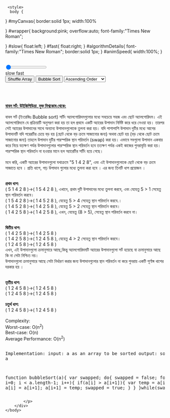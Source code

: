<html>
    <head>
      
     <style>
      body {
    
}
#myCanvas{
    border:solid 1px;
    width:100%
   
    
}
#wrapper{
    background:pink;
    overflow:auto;
    font-family:"Times New Roman";
   
}
#slow{
   float:left;
}
#fast{
    float:right;
}
#algorithmDetails{
    font-family:"Times New Roman";
    border:solid 1px;
}
#animSpeed{
   width:100%; 
}
      
</style>
        <title>Bubble Sort Demo</title> 
    </head>
    <body>
    <center><canvas id="myCanvas"></canvas></center>
        <br />
        <input id="animSpeed" value="-33" type="range" min="-33" max="-1">
        <br />
        <div id="wrapper">
        <span id="slow">slow</span>
        <span id="fast">fast</span>
        </div>
        <div id="controlPanel">
            <button id="shuffleArray">Shuffle Array</button>
            <button id="bubbleSort">Bubble Sort</button>
            <select id="selectOrder">
                <option value="ascending">Ascending Order</option>
                <option value="descending">Descending Order</option>
            </select>
            <br />
            <div id="info"></div>
            <br />
            <div id="debug"></div>
            <br><br>
            <p id="algorithmDetails"><b><a href="https://bn.wikipedia.org/wiki/%E0%A6%AC%E0%A6%BE%E0%A6%AC%E0%A6%B2_%E0%A6%B8%E0%A6%B0%E0%A7%8D%E0%A6%9F">বাবল সর্ট: উইকিপিডিয়া, মুক্ত বিশ্বকোষ থেকে:</a></b><br><br>
 বাবল সর্ট (ইংরেজিঃ Bubble sort) সর্টিং অ্যালগোরিদমগুলোর মধ্যে সবচেয়ে সহজ এবং ছোট অ্যালগোরিদম।
এই অ্যালগোরিদমে যে প্রক্রিয়াটি অনুসরণ করা হয় তা হল প্রথমে একটি অ্যারের উপাদান নির্দিষ্ট করে ধরে নেওয়া হয়। তারপর সেই অ্যারের উপাদানের সাথে অন্যান্য উপাদানগুলোকে তুলনা করা হয়। যদি পাশাপাশি উপাদান দুটির মধ্যে আগের উপাদানটি যদি পরেরটির চেয়ে বড় হয় (ছোট থেকে বড় ক্রমে সাজানোর জন্য) অথবা ছোট হয় (বড় থেকে ছোট ক্রমে সাজানোর জন্য) তাহলে উপাদান দুটির পারস্পরিক স্থান পরিবর্তন (swap) করা হয়। এভাবে সবগুলো উপাদান একবার করে নিয়ে যতক্ষণ পর্যন্ত উপাদানগুলোর পারস্পরিক স্থান পরিবর্তন হবে ততক্ষণ পর্যন্ত একই কাজের পুনরাবৃত্তি করা হয়।পারস্পরিক স্থান পরিবর্তন না হওয়ার মানে হল অ্যারেটির সর্টিং হয়ে গেছে। <br> <br> মনে করি, একটি অ্যারের উপাদানগুলো যথাক্রমে "5 1 4 2 8", এবং এই উপাদানগুলোকে ছোট থেকে বড় ক্রমে সাজাতে হবে । প্রতি ধাপে, গাঢ় উপাদান গুলোর মধ্যে তুলনা করা হবে । এর জন্য তিনটি ধাপ প্রয়োজন । <br><br>

<b>প্রথম ধাপ:</b><br>
( 5 1 4 2 8 )→( 1 5 4 2 8 ), এখানে, প্রথম দুটি উপাদানের মধ্যে তুলনা করবে, এবং যেহেতু 5 > 1 সেহেতু স্থান পরিবর্তন করবে।<br>
( 1 5 4 2 8 )→( 1 4 5 2 8 ), যেহেতু 5 > 4 সেহেতু স্থান পরিবর্তন করবে.।<br>
( 1 4 5 2 8 )→( 1 4 2 5 8 ), যেহেতু 5 > 2 সেহেতু স্থান পরিবর্তন করবে।<br>
( 1 4 2 5 8 )→( 1 4 2 5 8 ), এখন, যেহেতু (8 > 5), সেহেতু স্থান পরিবর্তন করবে না।<br><br>

<b>দ্বিতীয় ধাপ:</b> <br>
( 1 4 2 5 8 )→( 1 4 2 5 8 ) <br>
( 1 4 2 5 8 )→( 1 2 4 5 8 ), যেহেতু 4 > 2 সেহেতু স্থান পরিবর্তন করবে।<br>
( 1 2 4 5 8 )→( 1 2 4 5 8 )<br>
এখন, এই উপাদানগুলো ক্রমানুসারে আছে,কিন্তু অ্যালগোরিদমটি অ্যারের উপাদানগুলো সর্ট হয়েছে বা ক্রমানুসারে আছে কি না সেটা নিশ্চিত নয়। <br>
উপাদানগুলো ক্রমানুসারে আছে সেটা নির্ধারণ করার জন্য উপাদানগুলোর স্থান পরিবর্তন না করে পুনরায় একটি পূর্ণাঙ্গ ধাপের দরকার হয় ।<br><br>

<b>তৃতীয় ধাপ:</b><br>
( 1 2 4 5 8 )→( 1 2 4 5 8 )<br>
( 1 2 4 5 8 )→( 1 2 4 5 8 )<br><br>
<b>চতুর্থ ধাপ:</b><br>
( 1 2 4 5 8 )→( 1 2 4 5 8 )<br><br>
            Complexity:<br>
            Worst-case: O(n<sup>2</sup>)<br>
            Best-case: O(n)<br>
            Average Performance: O(n<sup>2</sup>)<br><br>
            <pre>
Implementation:
input: a as an array to be sorted
output: sorted array a

function bubbleSort(a){
    var swapped;
    do{
        swapped = false;
        for(var i=0; i < a.length-1; i++){
            if(a[i] > a[i+1]){
                var temp = a[i];
                a[i] = a[i+1];
                a[i+1] = temp;
                swapped = true;
            }
        }
    }while(swapped);
}
            </pre>
            
            </p>
        </div>
    </body>
</html>

<script>


function shuffle (array) {
  var i=0,j=0,temp=null;
  for (i = array.length - 1; i > 0; i -= 1) {
    j = Math.floor(Math.random() * (i + 1))
    temp = array[i];
    array[i] = array[j];
    array[j] = temp;
    
    temp=array[i].x;
    array[i].x=array[j].x;
    array[j].x=temp;
  }
  return array;
}


function randVal(min, max) {
    return (Math.floor(Math.random()*(max - min + 1) + min));
}
function randFloat(min, max) {
    return (Math.random()*(max - min + 1) + min);
}


function start(){
    myCanvas=document.getElementById("myCanvas");
    ctx=myCanvas.getContext("2d");
    var widthRatio=0.9;
    var heightRatio=0.50;

    myCanvas.width = window.innerWidth*widthRatio;
    myCanvas.height = window.innerHeight*heightRatio;
    
    var barSettings={
        width:20,
        heightMultiplier:20,
        margin:10
        
    }
    var delay={
       checkSortDelay:1000,
       swapAnimationDelay:33,
       swapTimeoutDelay:1500
    }
     document.getElementById("animSpeed").onchange=function(){
       delay.swapAnimationDelay=Math.abs(document.getElementById("animSpeed").value); delay.swapTimeoutDelay=(barSettings.width+barSettings.margin)*delay.swapAnimationDelay+700;
        //alert(delay.swapTimeoutDelay);
    }
     
    var swapInterval=null;
    var swappingFlag=false;
    var colorsArray=["yellow","black","red","green","blue","orange","purple","lightgreen","pink"]
    var barsArray=[];
    
    document.getElementById("shuffleArray").onclick=function(){
        barsArray=shuffle(barsArray);
        drawBars();
    }
   
 function descending(a,b){return b<a;}
 function ascending(a,b){return b>a;}
  document.getElementById("bubbleSort").onclick=function(){
        document.getElementById("shuffleArray").disabled=true;
        document.getElementById("bubbleSort").disabled=true;
       document.getElementById("selectOrder").disabled=true;
        func=document.getElementById("selectOrder").value;
        bubbleSort(barsArray,eval(func));
        
        sortInterval=setInterval(function(){
            sorted=true;
            for(i=0;i<barsArray.length-1;i++){
               if(barsArray[i].x>barsArray[i+1].x){
                   sorted=false;
               }
            }
            if(sorted){
               clearInterval(sortInterval);
               document.getElementById("shuffleArray").disabled=false; document.getElementById("bubbleSort").disabled=false; document.getElementById("selectOrder").disabled=false; document.getElementById("info").innerHTML="All Done!";
            }
        },delay.checkSortDelay);
        
    }
    
    xBuffer=barSettings.margin*2;
    for(i=1;i<10;i++){
        barsArray.push({
            value:i,
            width:barSettings.width,
            height:barSettings.heightMultiplier*i,
            x:xBuffer,
            y:myCanvas.height-barSettings.heightMultiplier*i-10,
            color:colorsArray[i%colorsArray.length]
        });
        xBuffer+=barSettings.width+barSettings.margin;
    }
    
    function drawBars(){
        ctx.fillStyle="lightblue"; ctx.fillRect(0,0,myCanvas.width,myCanvas.height);
        xBuffer=barSettings.margin*2;
        for(i=0;i<barsArray.length;i++){
            bar=barsArray[i];
            ctx.beginPath();
            ctx.fillStyle=bar.color;
            ctx.rect(bar.x,bar.y,bar.width,bar.height);
            
            ctx.fill(); 
            ctx.font="20px Times New Roman";
            ctx.fillStyle="black"; ctx.fillText(bar.value,bar.x+barSettings.width/4,bar.y-barSettings.margin);
            ctx.closePath();
            
        }
    }
    
    function swapBars(barA,barB,compFunc){

        function swapAnimation(){
                 
            if((barA.x>=xB || barB.x<=xA) || (xFakeA>=xB || xFakeB<=xA)){
                clearInterval(swapInterval);
                swapInterval=null;
                swappingFlag=false;
                barA.color=cA;
                barB.color=cB;
            }
            else{
                if(compFunc(barA.value,barB.value)){
                    barA.x++;
                    barB.x--;
                }
                xFakeA++;
                xFakeB--;
            }
            drawBars();
        }
        
        if(!swapInterval){
            xA=barA.x;
            xB=barB.x;
            xFakeA=barA.x;
            xFakeB=barB.x;
            cA=barA.color;
            cB=barB.color;
            swapColor=(compFunc(barA.value,barB.value)? "white":"gray");
            barA.color=swapColor;
            barB.color=swapColor;
            swappingFlag=true;
           document.getElementById("info").innerHTML=barA.value + ((document.getElementById("selectOrder").value=="ascending")? " > ":" < ") + barB.value + ((compFunc(barA.value,barB.value))? " --> SWAP!":" --> NO SWAP!");
            swapInterval=setInterval(swapAnimation ,delay.swapAnimationDelay);
        }
        else{
            setTimeout(swapBars.bind(null,barA,barB,compFunc),delay.swapTimeoutDelay);
        }
        //swapInterval=setInterval(swapAnimation.bind(null,barsArray[0],barsArray[1]),33);
    }
    
    function bubbleSort(a,compFunc){
        var swapped;
        //do
         for(j=0;j<a.length-1;j++){
            swapped = false;
            for (var i=0; i < a.length-1-j; i++) {
            // run one less iteration each round as the right side is already sorted
            
            //document.getElementById("debug").innerHTML+=a[i].value+" > "+a[i+1].value+" "+((a[i].value > a[i+1].value)? "V":"X")+";\n";
                //if (a[i].value > a[i+1].value) 
                swapBars(a[i],a[i+1],compFunc);
                if(compFunc(a[i].value,a[i+1].value))
                {
                    var temp = a[i];
                    a[i] = a[i+1];
                    a[i+1] = temp;
                    
                    swapped = true;
                }
            }
            if(!swapped){
            // no swaps were made in the inner loop --> all sorted
               break; 
            }
        }// while (swapped);
    }
    drawBars();
}

window.onload=start;





</script>
